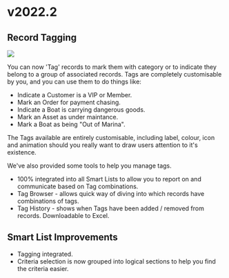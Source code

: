 # v2022.2 #

## Record Tagging ##

<a href="https://vimeo.com/702923665"  target="_blank">
    <img src="https://i.vimeocdn.com/filter/overlay?src0=https%3A%2F%2Fi.vimeocdn.com%2Fvideo%2F1420104952-ac0bb70f808eddf40a85aebfbbf2bfcd48275910c38a5e40e8f27a5f4e07a445-d_640x480&src1=http%3A%2F%2Ff.vimeocdn.com%2Fp%2Fimages%2Fcrawler_play.png">
</a>


You can now 'Tag' records to mark them with category or to indicate they belong to a group of associated records.  Tags are completely customisable by you, and you can use them to do things like:

- Indicate a Customer is a VIP or Member.
- Mark an Order for payment chasing.
- Indicate a Boat is carrying dangerous goods.
- Mark an Asset as under maintance.
- Mark a Boat as being "Out of Marina".

The Tags available are entirely customisable, including label, colour, icon and animation should you really want to draw users attention to it's existence.

We've also provided some tools to help you manage tags.

- 100% integrated into all Smart Lists to allow you to report on and communicate based on Tag combinations.
- Tag Browser - allows quick way of diving into which records have combinations of tags.
- Tag History - shows when Tags have been added / removed from records.  Downloadable to Excel.

## Smart List Improvements ##

- Tagging integrated.
- Criteria selection is now grouped into logical sections to help you find the criteria easier.

